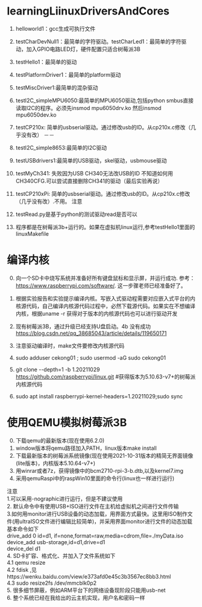 # learningLiinuxDriversAndCores
1. helloworld1：gcc生成可执行文件
2. testCharDevNull1：最简单的字符驱动。testCharLed1：最简单的字符驱动，加入GPIO电路LED灯，硬件配置只适合树莓派3B
3. testHello1：最简单的驱动
4. testPlatformDriver1：最简单的platform驱动
5. testMiscDriver1:最简单的混杂驱动
6. testI2C_simpleMPU6050:最简单的MPU6050驱动,包括python smbus直接读取I2C的程序。必须先insmod mpu6050drv.ko 然后insmod mpu6050dev.ko
7. testCP210x: 简单的usbserial驱动。通过修改usb的ID。从cp210x.c修改（几乎没有改）
－－

8. testI2C_simple8653:最简单的I2C驱动
9. testUSBdrivers1:最简单的USB驱动，skel驱动，usbmouse驱动
10. testMyCh341: 失败因为USB CH340无法改USB的ID 不知道如何用CH340CFG.可以尝试直接删除CH341的驱动（最后实验再说）   
9. testCP210xPi: 简单的usbserial驱动。通过修改usb的ID。从cp210x.c修改（几乎没有改）.不用。
注意 
1. testRead.py是基于python的测试驱动read是否可以 
2. 程序都是在树莓派3b+运行的。如果在虚拟机linux运行,参考testHello1里面的linuxMakefile 



# 编译内核
0. 向一个SD卡中烧写系统并准备好所有键盘鼠标和显示屏，并运行成功.  参考：https://www.raspberrypi.com/software/. 这一步骤老师已经准备好了。
1. 根据实验报告和实验提示编译内核。写嵌入式驱动程需要对应嵌入式平台的内核源代码，自己编译内核源代码过程中，必然下载源代码。如果实在不想编译内核，根据uname -r 获得对于版本的内核源代码也可以进行驱动开发

101. 现有树莓派3B，通过升级已经支持U盘启动。4b 没有成功 https://blog.csdn.net/qq_38685043/article/details/119650171  
102. 注意驱动编译时，make文件要修改内核源代码
103. sudo adduser cekong01 ; sudo usermod -aG sudo cekong01 
104. git clone  --depth=1 -b 1.20211029 https://github.com/raspberrypi/linux.git #获得版本为5.10.63-v7+的树莓派内核源代码

105. sudo apt install raspberrypi-kernel-headers=1.20211029;sudo sync

# 使用QEMU模拟树莓派3B
0. 下载qemu的最新版本(现在使用6.2.0)  
1. window版本将qemu路径加入PATH，linux版本make install  
2. 下载最新版本的树莓派系统镜像(现在使用2021-10-31版本的精简无界面镜像(lite版本)，内核版本5.10.64-v7+)  
3. 用winrar或者7z，获得镜像中的bcm2710-rpi-3-b.dtb,以及kernel7.img
4. 采用qemuRaspi中的raspWin10里面的命令行(linux也一样进行运行)

注意  
1.可以采用-nographic进行运行，但是不建议使用  
2. 默认命令中有使用USB+ISO进行文件在主机给虚拟机之间进行文件传输  
3.如何用monitor进行USB设备的动态加载，用界面方式最快。这里用ISO制作文件(用ultraISO文件进行编辑比较简单)，并采用界面monitor进行文件的动态加载 基本命令如下  
drive_add 0 id=d1, if=none,format=raw,media=cdrom,file=./myData.iso    
device_add usb-storage,id=d1,drive=d1  
device_del d1  
4. SD卡扩容、格式化、并加入了文件系统如下  
4.1 qemu resize  
4.2 fdisk ,见https://wenku.baidu.com/view/e373afd0e45c3b3567ec8bb3.html  
4.3 sudo resize2fs /dev/mmcblk0p2  
5. 很多细节屏蔽，例如ARM平台下的网络设备现阶段只能用usb-net  
6. 整个系统已经在我给出的云主机实现，用户名和密码一样  

